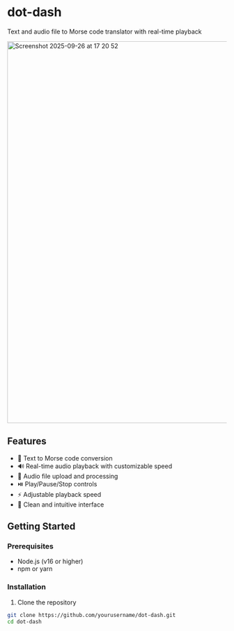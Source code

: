 # dot-dash

Text and audio file to Morse code translator with real-time playback

<img width="1326" height="874" alt="Screenshot 2025-09-26 at 17 20 52" src="https://github.com/user-attachments/assets/ee0bd24d-fcb9-40bc-b42e-f5689d363708" />

## Features

- 📝 Text to Morse code conversion
- 🔊 Real-time audio playback with customizable speed
- 🎵 Audio file upload and processing
- ⏯️ Play/Pause/Stop controls
- ⚡ Adjustable playback speed
- 🎨 Clean and intuitive interface

## Getting Started

### Prerequisites

- Node.js (v16 or higher)
- npm or yarn

### Installation

1. Clone the repository
```bash
git clone https://github.com/yourusername/dot-dash.git
cd dot-dash
